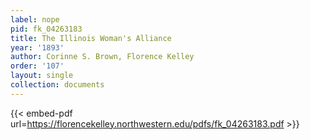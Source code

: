 ```yaml
---
label: nope
pid: fk_04263183
title: The Illinois Woman's Alliance
year: '1893'
author: Corinne S. Brown, Florence Kelley
order: '107'
layout: single
collection: documents
---
```



{{< embed-pdf url=https://florencekelley.northwestern.edu/pdfs/fk_04263183.pdf >}}